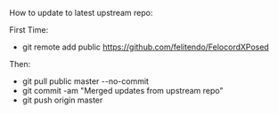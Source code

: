 How to update to latest upstream repo:

First Time:

- git remote add public https://github.com/felitendo/FelocordXPosed

Then:

- git pull public master --no-commit
- git commit -am "Merged updates from upstream repo"
- git push origin master